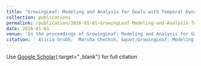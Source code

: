 ```yaml
---
title: "GrowingLeaf: Modeling and Analysis for Goals with Temporal Dynamics"
collection: publications
permalink: /publication/2016-01-01-GrowingLeaf-Modeling-and-Analysis-for-Goals-with-Temporal-Dynamics
date: 2016-01-01
venue: 'In the proceedings of GrowingLeaf: Modeling and Analysis for Goals with Temporal Dynamics'
citation: ' Alicia Grubb,  Marsha Chechik, &quot;GrowingLeaf: Modeling and Analysis for Goals with Temporal Dynamics.&quot; In the proceedings of GrowingLeaf: Modeling and Analysis for Goals with Temporal Dynamics, 2016.'
---
```

Use [Google Scholar](https://scholar.google.com/scholar?q=GrowingLeaf:+Modeling+and+Analysis+for+Goals+with+Temporal+Dynamics){:target="_blank"} for full citation
